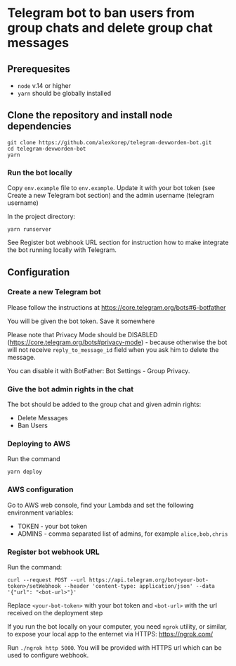 # Telegram bot to ban users from group chats and delete group chat messages

## Prerequesites

- `node` v.14 or higher
- `yarn` should be globally installed

## Clone the repository and install node dependencies

```
git clone https://github.com/alexkorep/telegram-devworden-bot.git
cd telegram-devworden-bot
yarn
```

### Run the bot locally

Copy `env.example` file to `env.example`. Update it with your bot token (see Create a new Telegram bot section) and the admin username (telegram username)

In the project directory:

```
yarn runserver
```

See Register bot webhook URL section for instruction how to make integrate the bot running
locally with Telegram.

## Configuration

### Create a new Telegram bot

Please follow the instructions at https://core.telegram.org/bots#6-botfather

You will be given the bot token. Save it somewhere

Please note that Privacy Mode should be DISABLED (https://core.telegram.org/bots#privacy-mode) - because otherwise the bot will not receive `reply_to_message_id`
field when you ask him to delete the message.

You can disable it with BotFather: Bot Settings - Group Privacy.

### Give the bot admin rights in the chat

The bot should be added to the group chat and given admin rights:

- Delete Messages
- Ban Users

### Deploying to AWS

Run the command

```
yarn deploy
```

### AWS configuration

Go to AWS web console, find your Lambda and set the following environment variables:

- TOKEN - your bot token
- ADMINS - comma separated list of admins, for example `alice,bob,chris`

### Register bot webhook URL

Run the command:

```
curl --request POST --url https://api.telegram.org/bot<your-bot-token>/setWebhook --header 'content-type: application/json' --data '{"url": "<bot-url>"}'
```

Replace `<your-bot-token>` with your bot token and `<bot-url>` with the url received
on the deployment step

If you run the bot locally on your computer, you need `ngrok` utility, or similar, to expose your local app to the enternet via HTTPS: https://ngrok.com/

Run `./ngrok http 5000`. You will be provided with HTTPS url which can be used to configure webhook.
